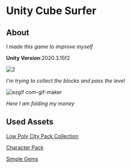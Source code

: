 # Unity Cube Surfer

## About

*I made this game to improve myself*

**Unity Version**:2020.3.15f2


![2](https://user-images.githubusercontent.com/108473043/183400684-4be121fa-8a64-4414-a36b-7eaf9dbf4c0a.gif)

*I'm trying to collect the blocks and pass the level*


![ezgif com-gif-maker](https://user-images.githubusercontent.com/108473043/183400578-1ee75355-f461-4896-9c4d-1603e70d02db.gif)

*Here I am folding my money*

## Used Assets

[Low Poly City Pack Collection](https://assetstore.unity.com/packages/3d/environments/industrial/low-poly-city-pack-collection-3d-model-demo-201466)

[Character Pack](https://assetstore.unity.com/packages/3d/characters/humanoids/character-pack-free-sample-79870)

[Simple Gems](https://assetstore.unity.com/packages/3d/props/simple-gems-ultimate-animated-customizable-pack-73764)
